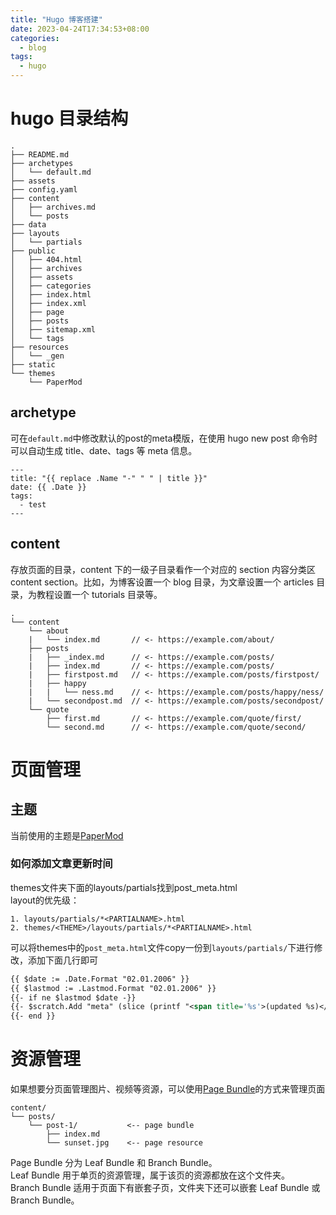 ```yaml
---
title: "Hugo 博客搭建"
date: 2023-04-24T17:34:53+08:00
categories:
  - blog
tags:
  - hugo
---
```


# hugo 目录结构

```
.
├── README.md
├── archetypes
│   └── default.md
├── assets
├── config.yaml
├── content
│   ├── archives.md
│   └── posts
├── data
├── layouts
│   └── partials
├── public
│   ├── 404.html
│   ├── archives
│   ├── assets
│   ├── categories
│   ├── index.html
│   ├── index.xml
│   ├── page
│   ├── posts
│   ├── sitemap.xml
│   └── tags
├── resources
│   └── _gen
├── static
└── themes
    └── PaperMod
```

## archetype
可在`default.md`中修改默认的post的meta模版，在使用 hugo new post 命令时可以自动生成 title、date、tags 等 meta 信息。
```/yaml
---
title: "{{ replace .Name "-" " " | title }}"
date: {{ .Date }}
tags:
  - test
---
```

## content
存放页面的目录，content 下的一级子目录看作一个对应的 section 内容分类区 content section。比如，为博客设置一个 blog 目录，为文章设置一个 articles 目录，为教程设置一个 tutorials 目录等。

```
.
└── content
    └── about
    |   └── index.md       // <- https://example.com/about/
    ├── posts
    |   ├── _index.md      // <- https://example.com/posts/
    |   ├── index.md       // <- https://example.com/posts/
    |   ├── firstpost.md   // <- https://example.com/posts/firstpost/
    |   ├── happy
    |   |   └── ness.md    // <- https://example.com/posts/happy/ness/
    |   └── secondpost.md  // <- https://example.com/posts/secondpost/
    └── quote
        ├── first.md       // <- https://example.com/quote/first/
        └── second.md      // <- https://example.com/quote/second/
```

# 页面管理
## 主题
当前使用的主题是[PaperMod](https://github.com/adityatelange/hugo-PaperMod)

### 如何添加文章更新时间
themes文件夹下面的layouts/partials找到post_meta.html  
layout的优先级：
```
1. layouts/partials/*<PARTIALNAME>.html
2. themes/<THEME>/layouts/partials/*<PARTIALNAME>.html
```
可以将themes中的`post_meta.html`文件copy一份到`layouts/partials/`下进行修改，添加下面几行即可
```xml
{{ $date := .Date.Format "02.01.2006" }}
{{ $lastmod := .Lastmod.Format "02.01.2006" }}
{{- if ne $lastmod $date -}}
{{- $scratch.Add "meta" (slice (printf "<span title='%s'>(updated %s)</span>" (.Lastmod) (.Lastmod | time.Format (default "January 2, 2006" site.Params.DateFormat)))) }}
{{- end }}
```

# 资源管理
如果想要分页面管理图片、视频等资源，可以使用[Page Bundle](https://gohugo.io/content-management/page-bundles/)的方式来管理页面
```
content/
└── posts/
    └── post-1/           <-- page bundle
        ├── index.md
        └── sunset.jpg    <-- page resource
```
Page Bundle 分为 Leaf Bundle 和 Branch Bundle。  
Leaf Bundle 用于单页的资源管理，属于该页的资源都放在这个文件夹。  
Branch Bundle 适用于页面下有嵌套子页，文件夹下还可以嵌套 Leaf Bundle 或 Branch Bundle。  